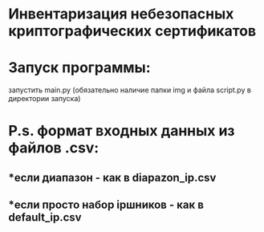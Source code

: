 # Инвентаризация небезопасных криптографических сертификатов

# Запуск программы:
запустить main.py (обязательно наличие папки img и файла script.py в директории запуска)
# P.s. формат входных данных из файлов .csv:
<h2 align="left">*если диапазон - как в diapazon_ip.csv<h2>
*если просто набор ipшников - как в default_ip.csv
